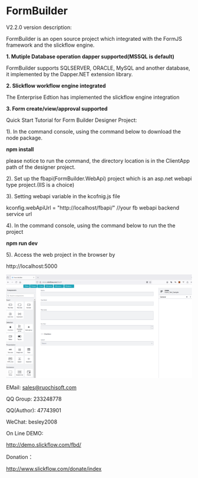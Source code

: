 ﻿# FormBuilder

V2.2.0 version description:

FormBuilder is an open source project which integrated with the FormJS framework and the slickflow engine. 

**1. Mutiple Database  operation dapper supported(MSSQL is default)**

  FormBuilder supports SQLSERVER, ORACLE, MySQL and another database, it implemented by the Dapper.NET extension library. 
  
**2. Slickflow workflow engine integrated**

  The Enterprise Edtion has implemented the slickflow engine integration
  
**3. Form create/view/approval supported**


Quick Start Tutorial for Form Builder Designer Project:

1). In the command console, using the command below to download the node package.

**npm install**

please notice to run the command, the directory location is in the ClientApp path of the designer project.

2). Set up the fbapi(FormBuilder.WebApi) project which is an asp.net webapi type project.(IIS is a choice)

3). Setting webapi variable in the kcofnig.js file

kconfig.webApiUrl = "http://localhost/fbapi/" //your fb webapi backend service url

4). In the command console, using the command below to run the the project

**npm run dev**

5). Access the web project in the browser by

http://localhost:5000

![FormBuilder Home Page](https://github.com/besley/besley.github.io/blob/master/Images/formbuilder/formbuilder-homepage.png)


EMail: sales@ruochisoft.com 

QQ Group: 233248778 

QQ(Author): 47743901 

WeChat: besley2008 

On Line DEMO: 

http://demo.slickflow.com/fbd/ 


Donation： 

http://www.slickflow.com/donate/index 
